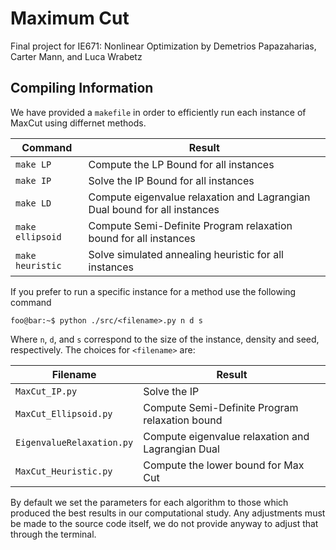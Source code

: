 # Maximum Cut

  Final project for IE671: Nonlinear Optimization by Demetrios Papazaharias, Carter Mann, and Luca Wrabetz

## Compiling Information

  We have provided a ```makefile``` in order to efficiently run each instance of MaxCut using differnet methods. 
  
  | Command              | Result                                                                    |
|----------------------|---------------------------------------------------------------------------|
| ```make LP```        | Compute the LP Bound for all instances                                    |
| ```make IP```        | Solve the IP Bound for all instances                                      |
| ```make LD```        | Compute eigenvalue relaxation and Lagrangian Dual bound for all instances |
| ```make ellipsoid``` | Compute Semi-Definite Program relaxation bound for all instances          |
| ```make heuristic``` | Solve simulated annealing heuristic for all instances                     |

 If you prefer to run a specific instance for a method use the following command

```console
foo@bar:~$ python ./src/<filename>.py n d s
```
Where `n`, `d`, and `s` correspond to the size of the instance, density and seed, respectively. The choices for ```<filename>``` are:



| Filename                           | Result                                            |
|------------------------------------|---------------------------------------------------|
| ```MaxCut_IP.py```                 | Solve the IP                                      |
| ```MaxCut_Ellipsoid.py```          | Compute Semi-Definite Program relaxation bound    |
| ```EigenvalueRelaxation.py``` | Compute eigenvalue relaxation and Lagrangian Dual |
| ```MaxCut_Heuristic.py```     | Compute the lower bound for Max Cut               |

By default we set the parameters for each algorithm to those which produced the best results in our computational study. Any adjustments must be made to the source code itself, we do not provide anyway to adjust that through the terminal.
